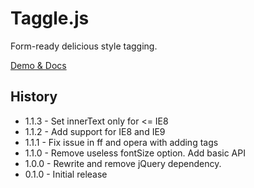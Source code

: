 Taggle.js
=========

Form-ready delicious style tagging.

[Demo & Docs](http://sean.is/poppin/tags/)

## History

 - 1.1.3 - Set innerText only for <= IE8
 - 1.1.2 - Add support for IE8 and IE9
 - 1.1.1 - Fix issue in ff and opera with adding tags
 - 1.1.0 - Remove useless fontSize option. Add basic API
 - 1.0.0 - Rewrite and remove jQuery dependency.
 - 0.1.0 - Initial release
